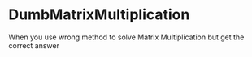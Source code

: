 # DumbMatrixMultiplication
When you use wrong method to solve Matrix Multiplication but get the correct answer
